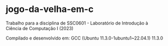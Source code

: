 # jogo-da-velha-em-c
Trabalho para a disciplina de SSC0601 - Laboratório de Introdução à Ciência de Computação I (2023)

Compilado e desenvolvido em: GCC (Ubuntu 11.3.0-1ubuntu1~22.04.1) 11.3.0

